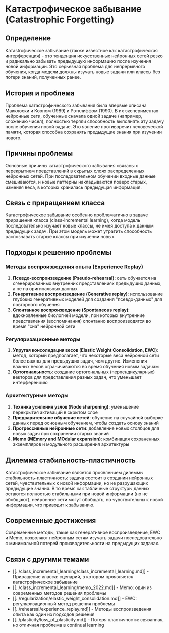 # Катастрофическое забывание (Catastrophic Forgetting)

## Определение

Катаstroфическое забывание (также известное как катастрофическая интерференция) - это тенденция искусственных нейронных сетей резко и радикально забывать предыдущую информацию после изучения новой информации. Это серьезная проблема для непрерывного обучения, когда модели должны изучать новые задачи или классы без потери знаний, полученных ранее.

## История и проблема

Проблема катастрофического забывания была впервые описана Макклоски и Коэном (1989) и Рэтклиффом (1990). В их экспериментах нейронные сети, обученные сначала одной задаче (например, сложению чисел), полностью теряли способность выполнять эту задачу после обучения новой задаче. Это явление противоречит человеческой памяти, которая способна сохранять предыдущие знания при изучении нового.

## Причины проблемы

Основные причины катастрофического забывания связаны с перекрытием представлений в скрытых слоях распределенных нейронных сетей. При последовательном обучении входные данные смешиваются, и новые паттерны накладываются поверх старых, изменяя веса, в которых хранилась предыдущая информация.

## Связь с приращением класса

Катастрофическое забывание особенно проблематично в задаче приращения класса (class-incremental learning), когда модель последовательно изучает новые классы, не имея доступа к данным предыдущих задач. При этом модель может утратить способность распознавать старые классы при изучении новых.

## Подходы к решению проблемы

### Методы воспроизведения опыта (Experience Replay)
1. **Псевдо-воспроизведение (Pseudo-rehearsal)**: сеть обучается на сгенерированных внутренних представлениях предыдущих данных, а не на оригинальных данных
2. **Генеративное воспроизведение (Generative replay)**: использование глубоких генеративных моделей для создания "псевдо-данных" для повторного обучения
3. **Спонтанное воспроизведение (Spontaneous replay)**: вдохновленные биологией модели, при которых внутренние представления (воспоминания) спонтанно воспроизводятся во время "сна" нейронной сети

### Регуляризационные методы
1. **Упругая консолидация весов (Elastic Weight Consolidation, EWC)**: метод, который предполагает, что некоторые веса нейронной сети более важны для предыдущих задач, чем другие. Изменения важных весов ограничиваются во время обучения новым задачам
2. **Ортогональность**: создание ортогональных (перпендикулярных) векторов для представления разных задач, что уменьшает интерференцию

### Архитектурные методы
1. **Техника усиления узлов (Node sharpening)**: уменьшение перекрытия активаций в скрытом слое
2. **Предварительное обучение сетей**: обучение на случайной выборке данных перед основным обучением, чтобы создать основу знаний
3. **Прогрессивные нейронные сети**: добавление новых столбцов для новых задач при сохранении старых знаний
4. **Memo (MEmory and MOdular expansion)**: комбинация сохраненных экземпляров и модульного расширения архитектуры

## Дилемма стабильность-пластичность

Катастрофическое забывание является проявлением дилеммы стабильность-пластичность: задача состоит в создании нейронных сетей, чувствительных к новой информации, но не разрушающих предыдущие знания. В то время как табличные структуры данных остаются полностью стабильными при новой информации (но не обобщают), нейронные сети могут обобщать, но чувствительны к новой информации, что приводит к забыванию.

## Современные достижения

Современные методы, такие как генеративное воспроизведение, EWC и Memo, позволяют нейронным сетям изучать задачи последовательно с минимальной потерей производительности на предыдущих задачах.

## Связи с другими темами

- [[../class_incremental_learning/class_incremental_learning.md]] - Приращение класса: сценарий, в котором проявляется катастрофическое забывание
- [[../class_incremental_learning/memo_2022.md]] - Memo: один из современных методов решения проблемы
- [[../regularization/elastic_weight_consolidation.md]] - EWC: регуляризационный метод решения проблемы
- [[../rehearsal/experience_replay.md]] - Методы воспроизведения опыта как один из подходов решения
- [[../plasticity/loss_of_plasticity.md]] - Потеря пластичности: связанная, но отличная проблема в continual learning